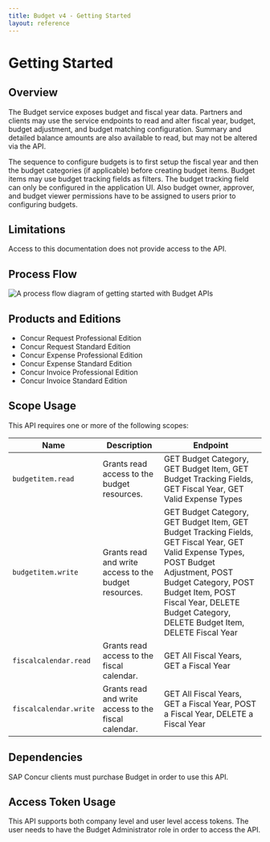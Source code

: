 ```yaml
---
title: Budget v4 - Getting Started
layout: reference
---
```


# Getting Started

## Overview <a name="overview"></a>

The Budget service exposes budget and fiscal year data.  Partners and clients may use the service endpoints to read and alter fiscal year, budget, budget adjustment, and budget matching configuration.
Summary and detailed balance amounts are also available to read, but may not be altered via the API.

The sequence to configure budgets is to first setup the fiscal year and then the budget categories (if applicable) before creating budget items. Budget items may use budget tracking fields as filters. The budget tracking field can only be configured in the application UI. Also budget owner, approver, and budget viewer permissions have to be assigned to users prior to configuring budgets.

## Limitations

Access to this documentation does not provide access to the API. 

## Process Flow

![A process flow diagram of getting started with Budget APIs](./v4-budget-getting-started-process-flow.png)

## Products and Editions <a name="products-editions"></a>

* Concur Request Professional Edition
* Concur Request Standard Edition
* Concur Expense Professional Edition
* Concur Expense Standard Edition
* Concur Invoice Professional Edition
* Concur Invoice Standard Edition

## Scope Usage <a name="scope-usage"></a>

This API requires one or more of the following scopes:

Name|Description|Endpoint
---|---|---
`budgetitem.read`|Grants read access to the budget resources.|GET Budget Category, GET Budget Item, GET Budget Tracking Fields, GET Fiscal Year, GET Valid Expense Types
`budgetitem.write`|Grants read and write access to the budget resources.|GET Budget Category, GET Budget Item, GET Budget Tracking Fields, GET Fiscal Year, GET Valid Expense Types, POST Budget Adjustment, POST Budget Category, POST Budget Item, POST Fiscal Year, DELETE Budget Category, DELETE Budget Item, DELETE Fiscal Year
`fiscalcalendar.read`|Grants read access to the fiscal calendar.|GET All Fiscal Years, GET a Fiscal Year
`fiscalcalendar.write`|Grants read and write access to the fiscal calendar.|GET All Fiscal Years, GET a Fiscal Year, POST a Fiscal Year, DELETE a Fiscal Year

## Dependencies <a name="dependencies"></a>

SAP Concur clients must purchase Budget in order to use this API.

## Access Token Usage <a name="access-token-usage"></a>

This API supports both company level and user level access tokens. The user needs to have the Budget Administrator role in order to access the API.
